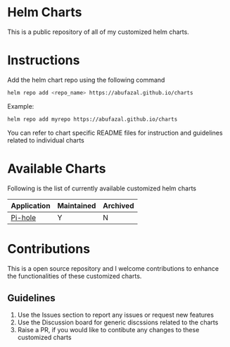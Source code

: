 # Helm Charts

This is a public repository of all of my customized helm charts.

# Instructions

Add the helm chart repo using the following command

```bash
helm repo add <repo_name> https://abufazal.github.io/charts
```

Example:

```bash
helm repo add myrepo https://abufazal.github.io/charts
```

You can refer to chart specific README files for instruction and guidelines related to individual charts

# Available Charts

Following is the list of currently available customized helm charts

| Application                                      | Maintained | Archived |
|--------------------------------------------------|------------|----------|
| [Pi-hole](https://github.com/abufazal/charts)    | Y          | N        |        


# Contributions

This is a open source repository and I welcome contributions to enhance the functionalities of these customized charts. 

## Guidelines

1. Use the Issues section to report any issues or request new features
2. Use the Discussion board for generic discssions related to the charts
3. Raise a PR, if you would like to contibute any changes to these customized charts
